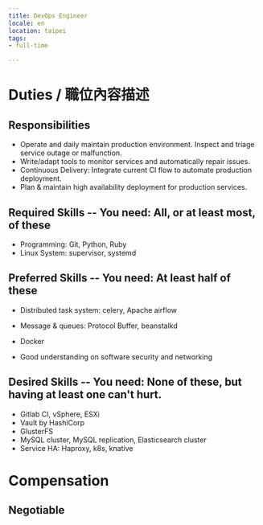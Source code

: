 ```yaml
---
title: DevOps Engineer
locale: en
location: taipei
tags:
- full-time

---
```

# Duties / 職位內容描述
## Responsibilities

- Operate and daily maintain production environment. Inspect and triage service outage
or malfunction.
- Write/adapt tools to monitor services and automatically repair issues.
- Continuous Delivery: Integrate current CI flow to automate production deployment.
- Plan & maintain high availability deployment for production services.

## Required Skills -- You need: All, or at least most, of these

- Programming: Git, Python, Ruby
- Linux System: supervisor, systemd

## Preferred Skills -- You need: At least half of these

- Distributed task system: celery, Apache airflow
- Message & queues: Protocol Buffer, beanstalkd
- Docker

- Good understanding on software security and networking

## Desired Skills -- You need: None of these, but having at least one can't hurt.

- Gitlab CI, vSphere, ESXi
- Vault by HashiCorp
- GlusterFS
- MySQL cluster, MySQL replication, Elasticsearch cluster
- Service HA: Haproxy, k8s, knative

# Compensation
## Negotiable